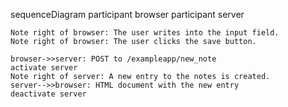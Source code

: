 sequenceDiagram
    participant browser
    participant server

    Note right of browser: The user writes into the input field.
    Note right of browser: The user clicks the save button.

    browser->>server: POST to /exampleapp/new_note
    activate server
    Note right of server: A new entry to the notes is created.
    server-->>browser: HTML document with the new entry
    deactivate server
